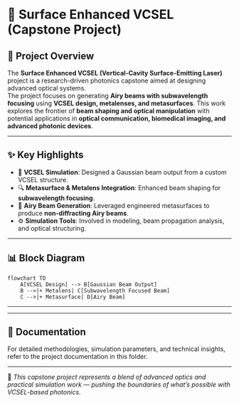 # 🔬 Surface Enhanced VCSEL (Capstone Project)

## 📖 Project Overview
The **Surface Enhanced VCSEL (Vertical-Cavity Surface-Emitting Laser)** project is a research-driven photonics capstone aimed at designing advanced optical systems.  
The project focuses on generating **Airy beams with subwavelength focusing** using **VCSEL design, metalenses, and metasurfaces**. This work explores the frontier of **beam shaping and optical manipulation** with potential applications in **optical communication, biomedical imaging, and advanced photonic devices**.

---

## ✨ Key Highlights
- 📡 **VCSEL Simulation**: Designed a Gaussian beam output from a custom VCSEL structure.  
- 🔍 **Metasurface & Metalens Integration**: Enhanced beam shaping for **subwavelength focusing**.  
- 🌊 **Airy Beam Generation**: Leveraged engineered metasurfaces to produce **non-diffracting Airy beams**.  
- ⚙️ **Simulation Tools**: Involved in modeling, beam propagation analysis, and optical structuring.

---

## 📊 Block Diagram
```mermaid
flowchart TD
    A[VCSEL Design] --> B[Gaussian Beam Output]
    B -->|+ Metalens| C[Subwavelength Focused Beam]
    C -->|+ Metasurface| D[Airy Beam]
```
---
---

## 📄 Documentation
For detailed methodologies, simulation parameters, and technical insights, refer to the project documentation in this folder.

---

🚀 *This capstone project represents a blend of advanced optics and practical simulation work — pushing the boundaries of what’s possible with VCSEL-based photonics.*
